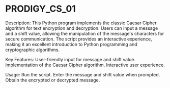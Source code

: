 # PRODIGY_CS_01
Description:
This Python program implements the classic Caesar Cipher algorithm for text encryption and decryption. Users can input a message and a shift value, allowing the manipulation of the message's characters for secure communication. The script provides an interactive experience, making it an excellent introduction to Python programming and cryptographic algorithms.

Key Features:
User-friendly input for message and shift value.
Implementation of the Caesar Cipher algorithm.
Interactive user experience.

Usage:
Run the script.
Enter the message and shift value when prompted.
Obtain the encrypted or decrypted message.
